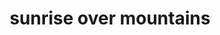 ---
layout: travel&places
title: sunrise over mountains
emoji: sunrise_over_mountains
permalink: 🌄.html
---